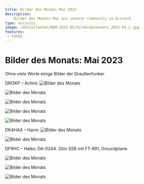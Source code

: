 ```yaml
---
title: Bilder des Monats Mai 2023
description: 
    Bilder des Monats Mai aus unserer Community im Discord.
type: activity
image: /aktivitaeten/BDM-2023-05/bilderdesmonats_2023-04_2.jpg
features:
 - FOTOS
---
```


# Bilder des Monats: Mai 2023

Ohne viele Worte einige Bilder der Draußenfunker.

DM3KP – Achim:
![Bilder des Monats](/aktivitaeten/BDM-2023-05/bilderdesmonats_2023-05_01.jpg)

![Bilder des Monats](/aktivitaeten/BDM-2023-05/bilderdesmonats_2023-05_02.jpg)

![Bilder des Monats](/aktivitaeten/BDM-2023-05/bilderdesmonats_2023-05_03.jpg)

![Bilder des Monats](/aktivitaeten/BDM-2023-05/bilderdesmonats_2023-05_04.jpg)

![Bilder des Monats](/aktivitaeten/BDM-2023-05/bilderdesmonats_2023-05_05.jpg)

DK4HAA – Harm:
![Bilder des Monats](/aktivitaeten/BDM-2023-05/bilderdesmonats_2023-05_06.jpg)

![Bilder des Monats](/aktivitaeten/BDM-2023-05/bilderdesmonats_2023-05_07.jpg)

DF9HC – Haiko: DA-0244. 20m SSB mit FT-891, Groundplane.

![Bilder des Monats](/aktivitaeten/BDM-2023-05/bilderdesmonats_2023-05_08.jpg)

![Bilder des Monats](/aktivitaeten/BDM-2023-05/bilderdesmonats_2023-05_09.jpg)

![Bilder des Monats](/aktivitaeten/BDM-2023-05/bilderdesmonats_2023-05_10.jpg)

